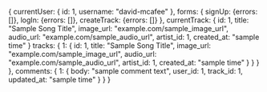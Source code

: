 {
  currentUser: {
    id: 1,
    username: "david-mcafee"
  },
  forms: {
    signUp: {errors: []},
    logIn: {errors: []},
    createTrack: {errors: []}
  },
  currentTrack: {
    id: 1,
    title: "Sample Song Title",
    image_url: "example.com/sample_image_url",
    audio_url: "example.com/sample_audio_url",
    artist_id: 1,
    created_at: "sample time"
  }
  tracks: {
    1: {
        id: 1,
        title: "Sample Song Title",
        image_url: "example.com/sample_image_url",
        audio_url: "example.com/sample_audio_url",
        artist_id: 1,
        created_at: "sample time"
        }
      }
    }
  },
  comments: {
    1: {
      body: "sample comment text",
      user_id: 1,
      track_id: 1,
      updated_at: "sample time"
    }
  }
}
```
